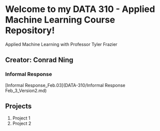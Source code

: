 # Welcome to my DATA 310 - Applied Machine Learning Course Repository! 

Applied Machine Learning with Professor Tyler Frazier

## Creator: Conrad Ning

### Informal Response
[Informal Response_Feb.03](DATA-310/Informal Response Feb_3_Version2.md)

## Projects

1. Project 1
2. Project 2
